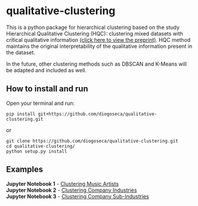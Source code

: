 # qualitative-clustering

This is a python package for hierarchical clustering based on the study Hierarchical Qualitative Clustering (HQC): clustering mixed datasets with critical qualitative information [(click here to view the preprint)](https://arxiv.org/abs/2006.16701). HQC method maintains the original interpretability of the qualitative information present in the dataset.

In the future, other clustering methods such as DBSCAN and K-Means will be adapted and included as well.

## How to install and run

Open your terminal and run:

    pip install git+https://github.com/diogoseca/qualitative-clustering.git

or 

    git clone https://github.com/diogoseca/qualitative-clustering.git
    cd qualitative-clustering/
    python setup.py install

## Examples

**Jupyter Notebook 1** - [Clustering Music Artists](https://github.com/diogoseca/qualitative-clustering/blob/master/notebooks/1.%20Clustering%20Music%20Artists.ipynb)  
**Jupyter Notebook 2** - [Clustering Company Industries](https://github.com/diogoseca/qualitative-clustering/blob/master/notebooks/2.%20Clustering%20Company%20Industries.ipynb)  
**Jupyter Notebook 3** - [Clustering Company Sub-Industries](https://github.com/diogoseca/qualitative-clustering/blob/master/notebooks/3.%20Clustering%20Company%20Sub-Industries.ipynb)  
